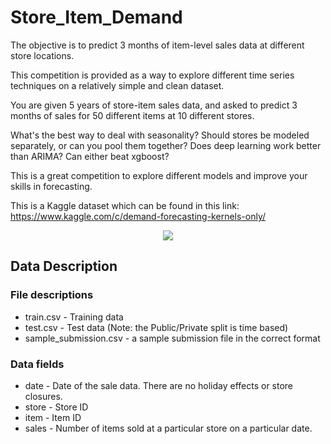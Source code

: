 # Store_Item_Demand
The objective is to predict 3 months of item-level sales data at different store locations.

This competition is provided as a way to explore different time series techniques on a relatively simple and clean dataset.

You are given 5 years of store-item sales data, and asked to predict 3 months of sales for 50 different items at 10 different stores.

What's the best way to deal with seasonality? Should stores be modeled separately, or can you pool them together? Does deep learning work better than ARIMA? Can either beat xgboost?

This is a great competition to explore different models and improve your skills in forecasting.

This is a Kaggle dataset which can be found in this link: https://www.kaggle.com/c/demand-forecasting-kernels-only/

<p align="center">
  <img src="https://github.com/panambY/Store_Item_Demand/blob/master/image/store_item_demand.jpg">
</p>

## Data Description

### File descriptions <br>
- train.csv - Training data
- test.csv - Test data (Note: the Public/Private split is time based)
- sample_submission.csv - a sample submission file in the correct format

### Data fields <br>
- date - Date of the sale data. There are no holiday effects or store closures.
- store - Store ID
- item - Item ID
- sales - Number of items sold at a particular store on a particular date.
